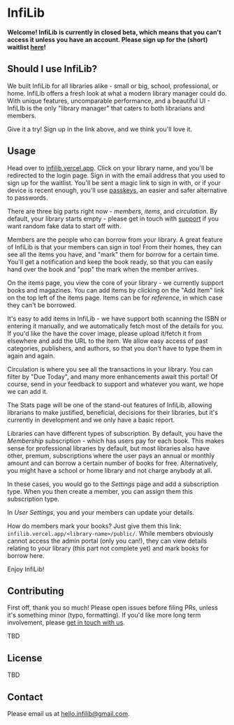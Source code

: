# InfiLib

**Welcome! InfiLib is currently in closed beta, which means that you can't access it unless you have an account. Please sign up for the (short) waitlist [here](https://forms.gle/6yD4fEWKQ2PuheN37)!**

## Should I use InfiLib?
We built InfiLib for all libraries alike - small or big, school, professional, or home. InfiLib offers a fresh look at what a modern library manager could do. With unique features, uncomparable performance, and a beautiful UI - InfiLIb is the only "library manager" that caters to both librarians and members.

Give it a try! Sign up in the link above, and we think you'll love it. 
## Usage
Head over to [infilib.vercel.app](https://infilib.vercel.app). Click on your library name, and you'll be redirected to the login page. Sign in with the email address that you used to sign up for the waitlist. You'll be sent a magic link to sign in with, or if your device is recent enough, you'll use [passkeys](https://safety.google/authentication/passkey/), an easier and safer alternative to passwords. 

There are three big parts right now - _members_, _items_, and _circulation_. By default, your library starts empty - please get in touch with [support](mailto:hello.infilib@gmail.com) if you want random fake data to start off with. 

Members are the people who can borrow from your library. A great feature of InfiLib is that your members can sign in too! From their homes, they can see all the items you have, and "mark" them for borrow for a certain time. You'll get a notification and keep the book ready, so that you can easily hand over the book and "pop" the mark when the member arrives.

On the items page, you view the core of your library - we currently support books and magazines. 
You can add items by clicking on the "Add Item" link on the top left of the items page.
Items can be for _reference_, in which case they can't be borrowed.

It's easy to add items in InfiLib - we have support both scanning the ISBN or entering it manually, and we automatically fetch most of the details for you. If you'd like the have the cover image, please upload it/fetch it from elsewhere and add the URL to the item. We allow easy access of past categories, publishers, and authors, so that you don't have to type them in again and again.

Circulation is where you see all the transactions in your library. 
You can filter by "Due Today", and many more enhancements await this portal! 
Of course, send in your feedback to support and whatever you want, we hope we can add it.

The Stats page will be one of the stand-out features of InfiLib, allowing librarians to make justified, beneficial, decisions for their libraries, but it's currently in development and we only have a basic report.

Libraries can have different types of subscription. 
By default, you have the _Membership_ subscription - which has users pay for each book. This makes sense for professional libraries by default, but most libraries also have other, premum, subscriptions where the user pays an annual or monthly amount and can borrow a certain number of books for free. Alternatively, you might have a school or home library and not charge anybody at all. 

In these cases, you would go to the _Settings_ page and add a subscription type. When you then create a member, you can assign them this subscription type.

In _User Settings_, you and your members can update your details.

How do members mark your books? Just give them this link: `infilib.vercel.app/<library-name>/public/`. While members obviously cannot access the admin portal (only you can!), they can view details relating to your library  (this part not complete yet) and mark books for borrow here.

Enjoy InfiLib!

## Contributing
First off, thank you so much! Please open issues before filing PRs, unless it's something minor (typo, formatting). If you'd like more long term involvement, please [get in touch with us](mailto:hello.infilib@gmail.com).

TBD
## License
TBD

## Contact
Please email us at [hello.infilib@gmail.com](mailto:hello.infilib@gmail.com).
